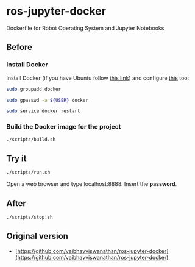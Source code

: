 # ros-jupyter-docker

Dockerfile for Robot Operating System and Jupyter Notebooks

## Before

### Install Docker

Install Docker (if you have Ubuntu follow [this link](https://docs.docker.com/install/linux/docker-ce/ubuntu/)) and configure [this](https://docs.docker.com/install/linux/linux-postinstall/) too:

```sh
sudo groupadd docker

sudo gpasswd -a ${USER} docker

sudo service docker restart
```

### Build the Docker image for the project

```sh
./scripts/build.sh
```

## Try it

```sh
./scripts/run.sh
```

Open a web browser and type localhost:8888. Insert the **password**.

## After

```sh
./scripts/stop.sh
```

## Original version

- [https://github.com/vaibhavviswanathan/ros-jupyter-docker](https://github.com/vaibhavviswanathan/ros-jupyter-docker)
